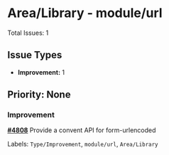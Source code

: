 # Area/Library - module/url

Total Issues: 1

## Issue Types

- **Improvement:** 1

## Priority: None

### Improvement

**[#4808](https://github.com/ballerina-platform/ballerina-library/issues/4808)** Provide a convent API for form-urlencoded

Labels: `Type/Improvement`, `module/url`, `Area/Library`

